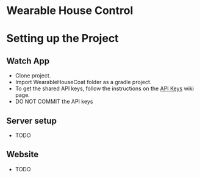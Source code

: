 # Wearable House Control

# Setting up the Project

## Watch App
* Clone project.
* Import WearableHouseCoat folder as a gradle project.
* To get the shared API keys, follow the instructions on the [API Keys](https://github.com/ratorx/wearable-house-coat/wiki/API-Keys) wiki page.
* DO NOT COMMIT the API keys

## Server setup
* TODO

## Website
* TODO
